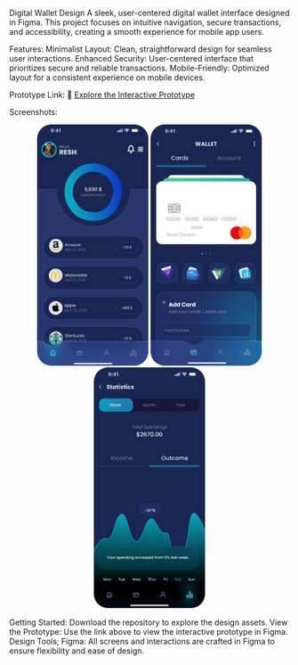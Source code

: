 Digital Wallet Design
A sleek, user-centered digital wallet interface designed in Figma. This project focuses on intuitive navigation, secure transactions, and accessibility, creating a smooth experience for mobile app users.

Features:
Minimalist Layout: Clean, straightforward design for seamless user interactions.
Enhanced Security: User-centered interface that prioritizes secure and reliable transactions.
Mobile-Friendly: Optimized layout for a consistent experience on mobile devices.

Prototype Link:
🔗 [Explore the Interactive Prototype](https://www.figma.com/proto/yeIN5eQlER96eneVKnmngz/Untitled?node-id=4-4&node-type=canvas&t=t2sZr3orFMafggvu-1&scaling=scale-down&content-scaling=fixed&page-id=0%3A1&starting-point-node-id=4%3A4)

Screenshots:
<div align="center"> <img src="/screenshots/home.jpg" alt="Home Screen" width="200"> <img src="/screenshots/cards.jpg" alt="Cards Screen" width="200"> <img src="/screenshots/statistics.jpg" alt="statistics Screen" width="200"> </div>

Getting Started: Download the repository to explore the design assets.
View the Prototype: Use the link above to view the interactive prototype in Figma.
Design Tools;
Figma: All screens and interactions are crafted in Figma to ensure flexibility and ease of design.
